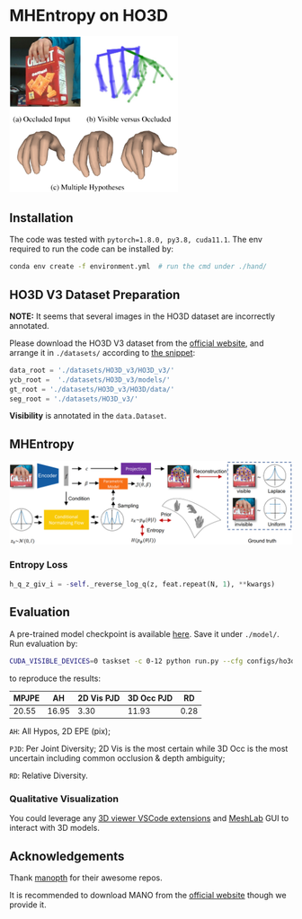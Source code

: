 # MHEntropy on HO3D

[<img src="../assets/teaser.png" width="300"/>]()

## Installation

The code was tested with `pytorch=1.8.0, py3.8, cuda11.1`. The env required to run the code can be installed by:

```bash
conda env create -f environment.yml  # run the cmd under ./hand/
```

## HO3D V3 Dataset Preparation

**NOTE:** It seems that several images in the HO3D dataset are incorrectly annotated.

Please download the HO3D V3 dataset from the [official website](https://cloud.tugraz.at/index.php/s/z8SCsWCYM3YcQWX?), and arrange it in `./datasets/` according to [the snippet](github.com/GloryyrolG/MHEntropy/blob/master/hand/dataloader/ho3d_dataloader.py?plain=1#L21):

```python
data_root = './datasets/HO3D_v3/HO3D_v3/'
ycb_root =  './datasets/HO3D_v3/models/'
gt_root = './datasets/HO3D_v3/HO3D/data/'
seg_root = './datasets/HO3D_v3/'
```

**Visibility** is annotated in the `data.Dataset`.

## MHEntropy

[<img src="../assets/framework.png" width="800"/>]()![]()

### Entropy Loss

```python
h_q_z_giv_i = -self._reverse_log_q(z, feat.repeat(N, 1), **kwargs)
```

## Evaluation

A pre-trained model checkpoint is available [here](https://drive.google.com/drive/folders/1T-oE9PBbgnucjJeocEg1RDgcDtXbDH-M?usp=sharing). Save it under `./model/`. Run evaluation by:

```bash
CUDA_VISIBLE_DEVICES=0 taskset -c 0-12 python run.py --cfg configs/ho3d.yaml
```

to reproduce the results:

| MPJPE | AH | 2D Vis PJD | 3D Occ PJD | RD |
| ----- | ----- | ---- | ----- | ---- |
| 20.55 | 16.95 | 3.30 | 11.93 | 0.28 |

`AH`: All Hypos, 2D EPE (pix);

`PJD`: Per Joint Diversity; 2D Vis is the most certain while 3D Occ is the most uncertain including common occlusion & depth ambiguity;

`RD`: Relative Diversity.

### Qualitative Visualization

You could leverage any [3D viewer VSCode extensions](https://github.com/stef-levesque/vscode-3dviewer) and [MeshLab](https://www.meshlab.net/) GUI to interact with 3D models.

## Acknowledgements

Thank [manopth](https://github.com/hassony2/manopth) for their awesome repos.

It is recommended to download MANO from the [official website](https://mano.is.tue.mpg.de/) though we provide it.
